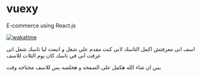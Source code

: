 # vuexy
E-commerce using React.js

[![wakatime](https://wakatime.com/badge/user/7f90d00b-e60e-483b-a30c-91c17364831a/project/38bb1312-c45b-4532-bf48-e647c8b5469a.svg)](https://wakatime.com/badge/user/7f90d00b-e60e-483b-a30c-91c17364831a/project/38bb1312-c45b-4532-bf48-e647c8b5469a)

اسف انى معرفتش اكمل التاسك لانى كنت مقدم علي شغل و اتبعت ليا تاسك شغل
 انى عرفت انى في تاسك كان يوم التلات للاسف

بس ان شاء الله هكمل على الصفحه و هخلصه بس للاسف محتاجه وقت